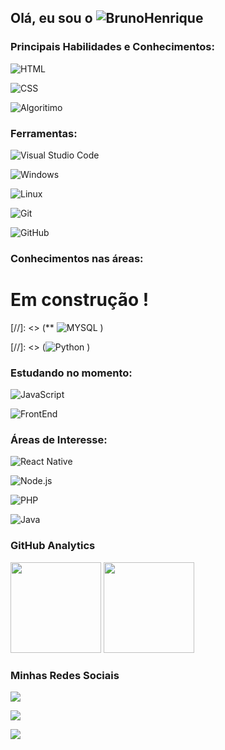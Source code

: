 ## Olá, eu sou o ![BrunoHenrique](https://img.shields.io/badge/BRUNO-HENRIQUE!-ORANGE)

<p>

### Principais Habilidades e Conhecimentos:

![HTML](https://img.shields.io/badge/-HTML-05122A?style=for-the-badge&logo=html5)&nbsp;

![CSS](https://img.shields.io/badge/-CSS-05122A?style=for-the-badge&logo=CSS3&logoColor=1572B6)&nbsp;

![Algoritimo](https://img.shields.io/badge/-Algoritimos-05122A?style=for-the-badge&logo=algorithm)&nbsp;

### Ferramentas:

![Visual Studio Code](https://img.shields.io/badge/-Visual%20Studio%20Code-05122A?style=for-the-badge&logo=visual-studio-code&logoColor=007ACC)&nbsp;

![Windows](https://img.shields.io/badge/-Windows-05122A?style=for-the-badge&logo=windows)&nbsp;

![Linux](https://img.shields.io/badge/-linux-05122a?style=for-the-badge&logo=linux)&nbsp;

![Git](https://img.shields.io/badge/-Git-05122A?style=for-the-badge&logo=git)&nbsp;

![GitHub](https://img.shields.io/badge/-GitHub-05122A?style=for-the-badge&logo=github)&nbsp;  

### Conhecimentos nas áreas:

# Em construção !

[//]: <> (** ![MYSQL](https://img.shields.io/badge/-MYSQL-05122A?style=for-the-badge&logo=MYSQL)&nbsp;)

[//]: <> (![Python](https://img.shields.io/badge/-Python-05122A?style=for-the-badge&logo=python)&nbsp;) 

### Estudando no momento:

![JavaScript](https://img.shields.io/badge/-JavaScript-05122A?style=for-the-badge&logo=javascript)&nbsp;

![FrontEnd](https://img.shields.io/badge/-FrontEnd-05122A?style=for-the-badge&logo=frontend)&nbsp;


### Áreas de Interesse:

![React Native](https://img.shields.io/badge/-React_native-05122A?style=for-the-badge&logo=react)&nbsp;

![Node.js](https://img.shields.io/badge/-Node.js-05122A?style=for-the-badge&logo=node.js)&nbsp;

![PHP](https://img.shields.io/badge/-PHP-05122A?style=for-the-badge&logo=php)&nbsp;

![Java](https://img.shields.io/badge/-Node.js-05122A?style=for-the-badge&logo=node.js)&nbsp;



### GitHub Analytics

<p align="left">
  <img height="145em" src="https://github-readme-stats-eight-theta.vercel.app/api?username=brunohenriquecontente&show_icons=true&theme=highcontrast"/>

  <img height="145em" src="https://github-readme-stats-eight-theta.vercel.app/api/top-langs/?username=brunohenriquecontente&layout=compact&langs_count=8&theme=highcontrast"/>
</p>

### Minhas Redes Sociais

<a href="https://www.linkedin.com/in/brunohenriquecontente/" target="_blank"><img src="https://img.shields.io/badge/-Bruno Henrique-0077B5?style=for-the-badge&logo=Linkedin&logoColor=white"/></a>

<a href="mailto:brunohenriquecontente@gmail.com" target="_blank"><img src="https://img.shields.io/badge/-brunohenriquecontente@gmail.com-0078D4?style=for-the-badge&logo=microsoft-outlook&logoColor=white"/></a>

<a href="https://instagram.com/brunohenriquecontente" target="_blank"><img src="https://img.shields.io/badge/-@brunohenriquecontente-C13584?style=for-the-badge&logo=Instagram&logoColor=white"/></a>

